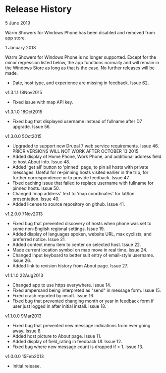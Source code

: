 ﻿Release History
===============

5 June 2019

Warm Showers for Windows Phone has been disabled and removed from app store.

1 January 2018

Warm Showers for Windows Phone is no longer supported.
Except for the minor regression listed below, the app functions normally and will remain in the Windows Store as long as that is the case.  No further releases will be made.

* Date, host type, and experience are missing in feedback.  Issue 62.

v1.3.1.1 18Nov2015
* Fixed issue with map API key.

v1.3.1.0 18Oct2015
* Fixed bug that displayed username instead of fullname after D7 upgrade.  Issue 56.

v1.3.0.0 5Oct2015
* Upgraded to support new Drupal 7 web service requirements.  Issue 46.
  PRIOR VERSIONS WILL NOT WORK AFTER OCTOBER 13 2015
* Added display of Home Phone, Work Phone, and additional address field to host About info.  Issue 48.
* Added 'get all' button to 'pinned' page, to pin all hosts with private messages.  Useful for re-pinning hosts visited earlier in the trip, for further correspondence or to provide feedback.  Issue 47.
* Fixed caching issue that failed to replace username with fullname for pinned hosts.  Issue 50.
* Changed 'map address' text to 'map coordinates' for lat/lon presentation.  Issue 40.
* Added license to source repository on github.  Issue 41.

v1.2.0.0 7Nov2013
* Fixed bug that prevented discovery of hosts when phone was set to some non-English regional settings. Issue 19.
* Added display of languages spoken, website URL, max cyclists, and preferred notice. Issue 21.
* Added context menu item to center on selected host. Issue 22.
* Made current location symbol on map move in real time. Issue 24.
* Changed input keyboard to better suit entry of email-style username. Issue 26.
* Added link to revision history from About page. Issue 27.

v1.1.1.0 22Aug2013  
* Changed app to use https everywhere. Issue 14.
* Fixed ampersand being interpreted as "send" in message form. Issue 15.
* Fixed crash reported by msoft. Issue 16.
* Fixed bug that prevented changing month or year in feedback form if user just logged in after initial install. Issue 18.

v1.1.0.0 9Mar2013    
* Fixed bug that prevented new message indications from ever going away. Issue 8.
* Added host picture to About page. Issue 11.
* Added display of field_rating in feedback UI. Issue 12.
* Fixed bug where new message count is dropped if > 1. Issue 13.

v1.0.0.0 15Feb2013   
* Initial release.
